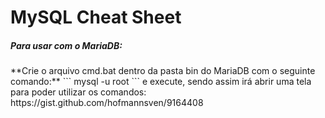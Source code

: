<h1>MySQL Cheat Sheet</h1>
<h5>Para usar com o MariaDB:</h5>
**Crie o arquivo cmd.bat dentro da pasta bin do MariaDB com o seguinte comando:**
```
mysql -u root
```
e execute, sendo assim irá abrir uma tela para poder utilizar os comandos: https://gist.github.com/hofmannsven/9164408

